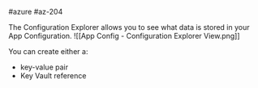 #azure #az-204 

The Configuration Explorer allows you to see what data is stored in your App Configuration.
![[App Config - Configuration Explorer View.png]]

You can create either a:
- key-value pair
- Key Vault reference